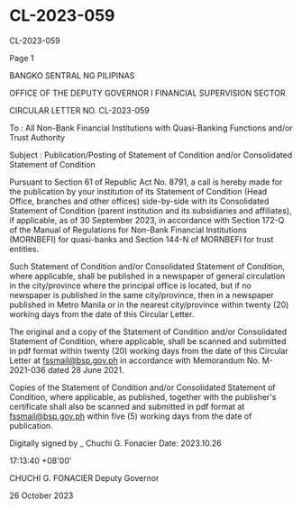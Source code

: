 # CL-2023-059

CL-2023-059

Page 1

BANGKO SENTRAL NG PILIPINAS

OFFICE OF THE DEPUTY GOVERNOR I FINANCIAL SUPERVISION SECTOR

CIRCULAR LETTER NO. CL-2023-059

To : All Non-Bank Financial Institutions with Quasi-Banking Functions and/or Trust Authority

Subject : Publication/Posting of Statement of Condition and/or Consolidated Statement of Condition

Pursuant to Section 61 of Republic Act No. 8791, a call is hereby made for the publication by your institution of its Statement of Condition (Head Office, branches and other offices) side-by-side with its Consolidated Statement of Condition (parent institution and its subsidiaries and affiliates), if applicable, as of 30 September 2023, in accordance with Section 172-Q of the Manual of Regulations for Non-Bank Financial Institutions (MORNBEFI) for quasi-banks and Section 144-N of MORNBEFI for trust entities.

Such Statement of Condition and/or Consolidated Statement of Condition, where applicable, shall be published in a newspaper of general circulation in the city/province where the principal office is located, but if no newspaper is published in the same city/province, then in a newspaper published in Metro Manila or in the nearest city/province within twenty (20) working days from the date of this Circular Letter.

The original and a copy of the Statement of Condition and/or Consolidated Statement of Condition, where applicable, shall be scanned and submitted in pdf format within twenty (20) working days from the date of this Circular Letter at fssmail@bsp.gov.ph in accordance with Memorandum No. M-2021-036 dated 28 June 2021.

Copies of the Statement of Condition and/or Consolidated Statement of Condition, where applicable, as published, together with the publisher's certificate shall also be scanned and submitted in pdf format at fssmail@bsp.gov.ph within five (5) working days from the date of publication.

Digitally signed by _ Chuchi G. Fonacier Date: 2023.10.26

17:13:40 +08'00'

CHUCHI G. FONACIER Deputy Governor

26 October 2023